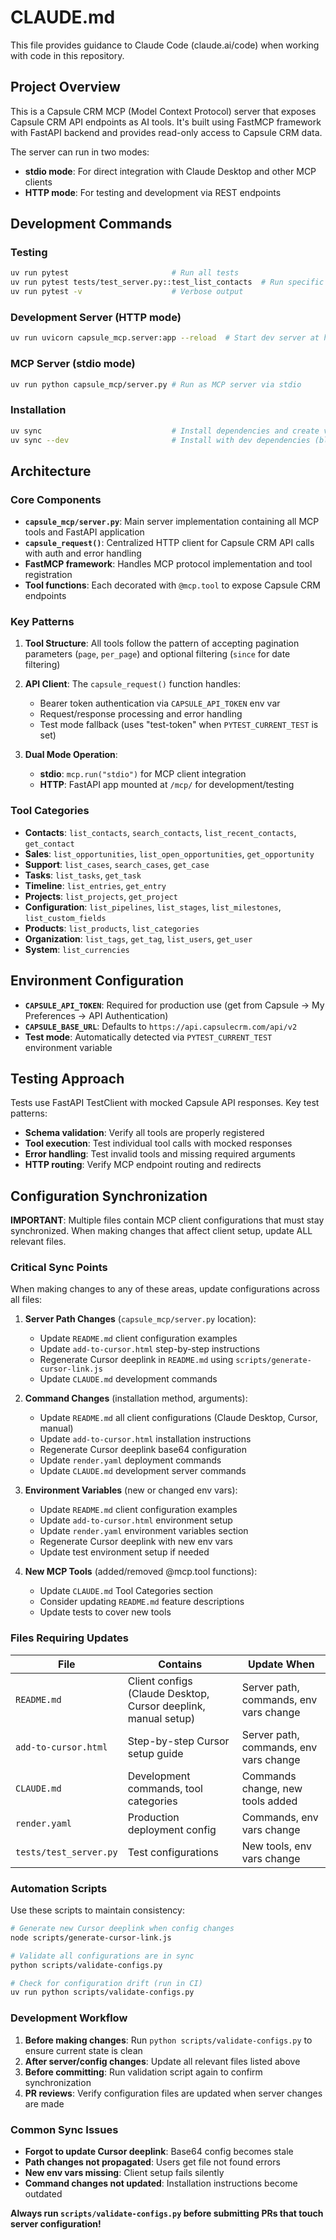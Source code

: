 # CLAUDE.md

This file provides guidance to Claude Code (claude.ai/code) when working with code in this repository.

## Project Overview

This is a Capsule CRM MCP (Model Context Protocol) server that exposes Capsule CRM API endpoints as AI tools. It's built using FastMCP framework with FastAPI backend and provides read-only access to Capsule CRM data.

The server can run in two modes:
- **stdio mode**: For direct integration with Claude Desktop and other MCP clients
- **HTTP mode**: For testing and development via REST endpoints

## Development Commands

### Testing
```bash
uv run pytest                       # Run all tests
uv run pytest tests/test_server.py::test_list_contacts  # Run specific test
uv run pytest -v                    # Verbose output
```

### Development Server (HTTP mode)
```bash
uv run uvicorn capsule_mcp.server:app --reload  # Start dev server at http://localhost:8000/mcp/
```

### MCP Server (stdio mode)
```bash
uv run python capsule_mcp/server.py # Run as MCP server via stdio
```

### Installation
```bash
uv sync                             # Install dependencies and create virtual environment
uv sync --dev                       # Install with dev dependencies (black, isort, pytest, ruff)
```

## Architecture

### Core Components

- **`capsule_mcp/server.py`**: Main server implementation containing all MCP tools and FastAPI application
- **`capsule_request()`**: Centralized HTTP client for Capsule CRM API calls with auth and error handling
- **FastMCP framework**: Handles MCP protocol implementation and tool registration
- **Tool functions**: Each decorated with `@mcp.tool` to expose Capsule CRM endpoints

### Key Patterns

1. **Tool Structure**: All tools follow the pattern of accepting pagination parameters (`page`, `per_page`) and optional filtering (`since` for date filtering)

2. **API Client**: The `capsule_request()` function handles:
   - Bearer token authentication via `CAPSULE_API_TOKEN` env var
   - Request/response processing and error handling
   - Test mode fallback (uses "test-token" when `PYTEST_CURRENT_TEST` is set)

3. **Dual Mode Operation**: 
   - **stdio**: `mcp.run("stdio")` for MCP client integration
   - **HTTP**: FastAPI app mounted at `/mcp/` for development/testing

### Tool Categories

- **Contacts**: `list_contacts`, `search_contacts`, `list_recent_contacts`, `get_contact`
- **Sales**: `list_opportunities`, `list_open_opportunities`, `get_opportunity`
- **Support**: `list_cases`, `search_cases`, `get_case`
- **Tasks**: `list_tasks`, `get_task`
- **Timeline**: `list_entries`, `get_entry`
- **Projects**: `list_projects`, `get_project`
- **Configuration**: `list_pipelines`, `list_stages`, `list_milestones`, `list_custom_fields`
- **Products**: `list_products`, `list_categories`
- **Organization**: `list_tags`, `get_tag`, `list_users`, `get_user`
- **System**: `list_currencies`

## Environment Configuration

- **`CAPSULE_API_TOKEN`**: Required for production use (get from Capsule → My Preferences → API Authentication)
- **`CAPSULE_BASE_URL`**: Defaults to `https://api.capsulecrm.com/api/v2`
- **Test mode**: Automatically detected via `PYTEST_CURRENT_TEST` environment variable

## Testing Approach

Tests use FastAPI TestClient with mocked Capsule API responses. Key test patterns:
- **Schema validation**: Verify all tools are properly registered
- **Tool execution**: Test individual tool calls with mocked responses  
- **Error handling**: Test invalid tools and missing required arguments
- **HTTP routing**: Verify MCP endpoint routing and redirects

## Configuration Synchronization

**IMPORTANT**: Multiple files contain MCP client configurations that must stay synchronized. When making changes that affect client setup, update ALL relevant files.

### Critical Sync Points

When making changes to any of these areas, update configurations across all files:

1. **Server Path Changes** (`capsule_mcp/server.py` location):
   - Update `README.md` client configuration examples
   - Update `add-to-cursor.html` step-by-step instructions
   - Regenerate Cursor deeplink in `README.md` using `scripts/generate-cursor-link.js`
   - Update `CLAUDE.md` development commands

2. **Command Changes** (installation method, arguments):
   - Update `README.md` all client configurations (Claude Desktop, Cursor, manual)
   - Update `add-to-cursor.html` installation instructions
   - Regenerate Cursor deeplink base64 configuration
   - Update `render.yaml` deployment commands
   - Update `CLAUDE.md` development server commands

3. **Environment Variables** (new or changed env vars):
   - Update `README.md` client configuration examples
   - Update `add-to-cursor.html` environment setup
   - Update `render.yaml` environment variables section
   - Regenerate Cursor deeplink with new env vars
   - Update test environment setup if needed

4. **New MCP Tools** (added/removed @mcp.tool functions):
   - Update `CLAUDE.md` Tool Categories section
   - Consider updating `README.md` feature descriptions
   - Update tests to cover new tools

### Files Requiring Updates

| File | Contains | Update When |
|------|----------|-------------|
| `README.md` | Client configs (Claude Desktop, Cursor deeplink, manual setup) | Server path, commands, env vars change |
| `add-to-cursor.html` | Step-by-step Cursor setup guide | Server path, commands, env vars change |
| `CLAUDE.md` | Development commands, tool categories | Commands change, new tools added |
| `render.yaml` | Production deployment config | Commands, env vars change |
| `tests/test_server.py` | Test configurations | New tools, env vars change |

### Automation Scripts

Use these scripts to maintain consistency:

```bash
# Generate new Cursor deeplink when config changes
node scripts/generate-cursor-link.js

# Validate all configurations are in sync
python scripts/validate-configs.py

# Check for configuration drift (run in CI)
uv run python scripts/validate-configs.py
```

### Development Workflow

1. **Before making changes**: Run `python scripts/validate-configs.py` to ensure current state is clean
2. **After server/config changes**: Update all relevant files listed above
3. **Before committing**: Run validation script again to confirm synchronization
4. **PR reviews**: Verify configuration files are updated when server changes are made

### Common Sync Issues

- **Forgot to update Cursor deeplink**: Base64 config becomes stale
- **Path changes not propagated**: Users get file not found errors
- **New env vars missing**: Client setup fails silently
- **Command changes not updated**: Installation instructions become outdated

**Always run `scripts/validate-configs.py` before submitting PRs that touch server configuration!**